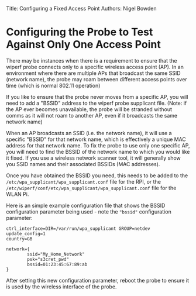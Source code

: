 Title: Configuring a Fixed Access Point
Authors: Nigel Bowden

# Configuring the Probe to Test Against Only One Access Point

There may be instances when there is a requirement to ensure that the wiperf probe connects only to a specific wireless access point (AP). In an environment where there are multiple APs that broadcast the same SSID (network name), the probe may roam between different access points over time (which is normal 802.11 operation)

If you like to ensure that the probe never moves from a specific AP, you will need to add a "BSSID" address to the wiperf probe supplicant file. (Note: if the AP ever becomes unavailable, the probe will be stranded without comms as it will not roam to another AP, even if it broadcasts the same network name)

When an AP broadcasts an SSID (i.e. the network name), it will use a specific "BSSID" for that network name, which is effectively a unique MAC address for that network name.  To fix the probe to use only one specific AP, you will need to find the BSSID of the network name to which you would like it fixed. If you use a wireless network scanner tool, it will generally show you SSID names and their associated BSSIDs (MAC addresses).

Once you have obtained the BSSID you need, this needs to be added to the `/etc/wpa_supplicant/wpa_supplicant.conf` file for the RPI, or the `/etc/wiperf/conf/etc/wpa_supplicant/wpa_supplicant.conf` file for the WLAN Pi.

Here is an simple example configuration file that shows the BSSID configuration parameter being used - note the `"bssid"` configuration parameter:

```
ctrl_interface=DIR=/var/run/wpa_supplicant GROUP=netdev
update_config=1
country=GB

network={
        ssid="My_Home_Network"
        psk="s3cret_pwd"
        bssid=01:23:45:67:89:ab
}
```

After setting this new configuration parameter, reboot the probe to ensure it is used by the wireless interface of the probe. 